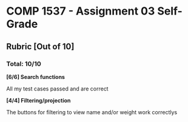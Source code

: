 # COMP 1537 - Assignment 03 Self-Grade

## Rubric [Out of 10]

### Total: 10/10

<b> [6/6] Search functions </b>

All my test cases passed and are correct

<b>[4/4] Filtering/projection </b>

The buttons for filtering to view name and/or weight work correctlys